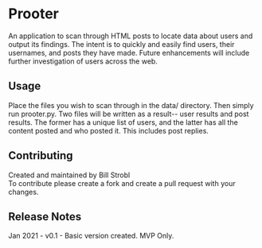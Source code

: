 # Prooter
An application to scan through HTML posts to locate data about users and output its findings.
The intent is to quickly and easily find users, their usernames, and posts they have made.
Future enhancements will include further investigation of users across the web.

## Usage
Place the files you wish to scan through in the data/ directory. Then simply run prooter.py.
Two files will be written as a result-- user results and post results. The former has a unique list of users, and the
latter has all the content posted and who posted it. This includes post replies.

## Contributing
Created and maintained by Bill Strobl  
To contribute please create a fork and create a pull request with your changes.

## Release Notes
Jan 2021 - v0.1 - Basic version created. MVP Only.
